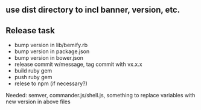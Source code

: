 ## use dist directory to incl banner, version, etc.



## Release task
  * bump version in lib/bemify.rb
  * bump version in package.json
  * bump version in bower.json
  * release commit w/message, tag commit with vx.x.x
  * build ruby gem
  * push ruby gem
  * relese to npm (if necessary?)


Needed: semver, commander.js/shell.js, something to replace variables with new version in above files

